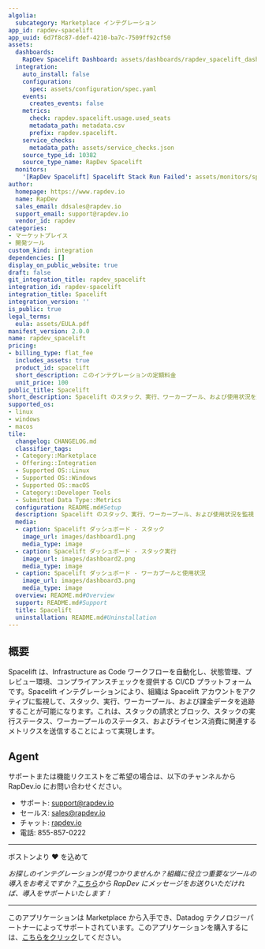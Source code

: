 ```yaml
---
algolia:
  subcategory: Marketplace インテグレーション
app_id: rapdev-spacelift
app_uuid: 6d7f8c87-ddef-4210-ba7c-7509ff92cf50
assets:
  dashboards:
    RapDev Spacelift Dashboard: assets/dashboards/rapdev_spacelift_dashboard.json
  integration:
    auto_install: false
    configuration:
      spec: assets/configuration/spec.yaml
    events:
      creates_events: false
    metrics:
      check: rapdev.spacelift.usage.used_seats
      metadata_path: metadata.csv
      prefix: rapdev.spacelift.
    service_checks:
      metadata_path: assets/service_checks.json
    source_type_id: 10382
    source_type_name: RapDev Spacelift
  monitors:
    '[RapDev Spacelift] Spacelift Stack Run Failed': assets/monitors/spacelift_stack_run_failed.json
author:
  homepage: https://www.rapdev.io
  name: RapDev
  sales_email: ddsales@rapdev.io
  support_email: support@rapdev.io
  vendor_id: rapdev
categories:
- マーケットプレイス
- 開発ツール
custom_kind: integration
dependencies: []
display_on_public_website: true
draft: false
git_integration_title: rapdev_spacelift
integration_id: rapdev-spacelift
integration_title: Spacelift
integration_version: ''
is_public: true
legal_terms:
  eula: assets/EULA.pdf
manifest_version: 2.0.0
name: rapdev_spacelift
pricing:
- billing_type: flat_fee
  includes_assets: true
  product_id: spacelift
  short_description: このインテグレーションの定額料金
  unit_price: 100
public_title: Spacelift
short_description: Spacelift のスタック、実行、ワーカープール、および使用状況を監視
supported_os:
- linux
- windows
- macos
tile:
  changelog: CHANGELOG.md
  classifier_tags:
  - Category::Marketplace
  - Offering::Integration
  - Supported OS::Linux
  - Supported OS::Windows
  - Supported OS::macOS
  - Category::Developer Tools
  - Submitted Data Type::Metrics
  configuration: README.md#Setup
  description: Spacelift のスタック、実行、ワーカープール、および使用状況を監視
  media:
  - caption: Spacelift ダッシュボード - スタック
    image_url: images/dashboard1.png
    media_type: image
  - caption: Spacelift ダッシュボード - スタック実行
    image_url: images/dashboard2.png
    media_type: image
  - caption: Spacelift ダッシュボード - ワーカプールと使用状況
    image_url: images/dashboard3.png
    media_type: image
  overview: README.md#Overview
  support: README.md#Support
  title: Spacelift
  uninstallation: README.md#Uninstallation
---
```


<!--  SOURCED FROM https://github.com/DataDog/marketplace -->


## 概要

Spacelift は、Infrastructure as Code ワークフローを自動化し、状態管理、プレビュー環境、コンプライアンスチェックを提供する CI/CD プラットフォームです。Spacelift インテグレーションにより、組織は Spacelift アカウントをアクティブに監視して、スタック、実行、ワーカープール、および課金データを追跡することが可能になります。これは、スタックの請求とブロック、スタックの実行ステータス、ワーカープールのステータス、およびライセンス消費に関連するメトリクスを送信することによって実現します。

## Agent
サポートまたは機能リクエストをご希望の場合は、以下のチャンネルから RapDev.io にお問い合わせください。

- サポート: support@rapdev.io
- セールス: sales@rapdev.io
- チャット: [rapdev.io][5]
- 電話: 855-857-0222

---
ボストンより ❤️ を込めて

*お探しのインテグレーションが見つかりませんか？組織に役立つ重要なツールの導入をお考えですか？[こちら][6]から RapDev にメッセージをお送りいただければ、導入をサポートいたします！*

[1]: https://docs.spacelift.io/integrations/api#spacelift-api-key-token
[2]: https://docs.datadoghq.com/ja/agent/guide/agent-commands/#start-stop-and-restart-the-agent
[3]: https://docs.datadoghq.com/ja/agent/guide/agent-commands/#agent-status-and-information
[4]: https://docs.datadoghq.com/ja/agent/guide/agent-commands/?tab=agentv6v7#restart-the-agent
[5]: https://www.rapdev.io/#Get-in-touch
[6]: mailto:support@rapdev.io
---
このアプリケーションは Marketplace から入手でき、Datadog テクノロジーパートナーによってサポートされています。このアプリケーションを購入するには、<a href="https://app.datadoghq.com/marketplace/app/rapdev-spacelift" target="_blank">こちらをクリック</a>してください。